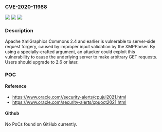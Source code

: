 ### [CVE-2020-11988](https://cve.mitre.org/cgi-bin/cvename.cgi?name=CVE-2020-11988)
![](https://img.shields.io/static/v1?label=Product&message=Apache%20XmlGraphics%20Commons&color=blue)
![](https://img.shields.io/static/v1?label=Version&message=Apache%20XmlGraphics%20Commons%20&color=brightgreen)
![](https://img.shields.io/static/v1?label=Vulnerability&message=Information%20Disclosure&color=brightgreen)

### Description

Apache XmlGraphics Commons 2.4 and earlier is vulnerable to server-side request forgery, caused by improper input validation by the XMPParser. By using a specially-crafted argument, an attacker could exploit this vulnerability to cause the underlying server to make arbitrary GET requests. Users should upgrade to 2.6 or later.

### POC

#### Reference
- https://www.oracle.com//security-alerts/cpujul2021.html
- https://www.oracle.com/security-alerts/cpuoct2021.html

#### Github
No PoCs found on GitHub currently.

